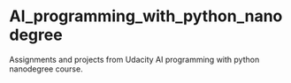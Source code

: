 # AI_programming_with_python_nanodegree

Assignments and projects from Udacity AI programming with python nanodegree course.
